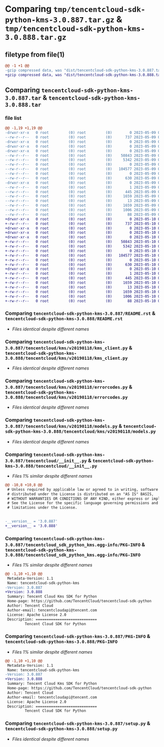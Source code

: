 # Comparing `tmp/tencentcloud-sdk-python-kms-3.0.887.tar.gz` & `tmp/tencentcloud-sdk-python-kms-3.0.888.tar.gz`

## filetype from file(1)

```diff
@@ -1 +1 @@
-gzip compressed data, was "dist/tencentcloud-sdk-python-kms-3.0.887.tar", last modified: Tue May  9 03:04:25 2023, max compression
+gzip compressed data, was "dist/tencentcloud-sdk-python-kms-3.0.888.tar", last modified: Wed May 10 02:18:44 2023, max compression
```

## Comparing `tencentcloud-sdk-python-kms-3.0.887.tar` & `tencentcloud-sdk-python-kms-3.0.888.tar`

### file list

```diff
@@ -1,19 +1,19 @@
-drwxr-xr-x   0 root         (0) root         (0)        0 2023-05-09 03:04:25.000000 tencentcloud-sdk-python-kms-3.0.887/
--rw-r--r--   0 root         (0) root         (0)      737 2023-05-09 03:04:25.000000 tencentcloud-sdk-python-kms-3.0.887/README.rst
-drwxr-xr-x   0 root         (0) root         (0)        0 2023-05-09 03:04:25.000000 tencentcloud-sdk-python-kms-3.0.887/tencentcloud/
-drwxr-xr-x   0 root         (0) root         (0)        0 2023-05-09 03:04:25.000000 tencentcloud-sdk-python-kms-3.0.887/tencentcloud/kms/
-drwxr-xr-x   0 root         (0) root         (0)        0 2023-05-09 03:04:25.000000 tencentcloud-sdk-python-kms-3.0.887/tencentcloud/kms/v20190118/
--rw-r--r--   0 root         (0) root         (0)    50843 2023-05-09 03:04:25.000000 tencentcloud-sdk-python-kms-3.0.887/tencentcloud/kms/v20190118/kms_client.py
--rw-r--r--   0 root         (0) root         (0)     5342 2023-05-09 03:04:25.000000 tencentcloud-sdk-python-kms-3.0.887/tencentcloud/kms/v20190118/errorcodes.py
--rw-r--r--   0 root         (0) root         (0)        0 2023-05-09 03:04:25.000000 tencentcloud-sdk-python-kms-3.0.887/tencentcloud/kms/v20190118/__init__.py
--rw-r--r--   0 root         (0) root         (0)   104577 2023-05-09 03:04:25.000000 tencentcloud-sdk-python-kms-3.0.887/tencentcloud/kms/v20190118/models.py
--rw-r--r--   0 root         (0) root         (0)        0 2023-05-09 03:04:25.000000 tencentcloud-sdk-python-kms-3.0.887/tencentcloud/kms/__init__.py
--rw-r--r--   0 root         (0) root         (0)      630 2023-05-09 03:04:25.000000 tencentcloud-sdk-python-kms-3.0.887/tencentcloud/__init__.py
-drwxr-xr-x   0 root         (0) root         (0)        0 2023-05-09 03:04:25.000000 tencentcloud-sdk-python-kms-3.0.887/tencentcloud_sdk_python_kms.egg-info/
--rw-r--r--   0 root         (0) root         (0)        1 2023-05-09 03:04:25.000000 tencentcloud-sdk-python-kms-3.0.887/tencentcloud_sdk_python_kms.egg-info/dependency_links.txt
--rw-r--r--   0 root         (0) root         (0)      445 2023-05-09 03:04:25.000000 tencentcloud-sdk-python-kms-3.0.887/tencentcloud_sdk_python_kms.egg-info/SOURCES.txt
--rw-r--r--   0 root         (0) root         (0)     1659 2023-05-09 03:04:25.000000 tencentcloud-sdk-python-kms-3.0.887/tencentcloud_sdk_python_kms.egg-info/PKG-INFO
--rw-r--r--   0 root         (0) root         (0)       13 2023-05-09 03:04:25.000000 tencentcloud-sdk-python-kms-3.0.887/tencentcloud_sdk_python_kms.egg-info/top_level.txt
--rw-r--r--   0 root         (0) root         (0)     1659 2023-05-09 03:04:25.000000 tencentcloud-sdk-python-kms-3.0.887/PKG-INFO
--rw-r--r--   0 root         (0) root         (0)     1006 2023-05-09 03:04:25.000000 tencentcloud-sdk-python-kms-3.0.887/setup.py
--rw-r--r--   0 root         (0) root         (0)       88 2023-05-09 03:04:25.000000 tencentcloud-sdk-python-kms-3.0.887/setup.cfg
+drwxr-xr-x   0 root         (0) root         (0)        0 2023-05-10 02:18:44.000000 tencentcloud-sdk-python-kms-3.0.888/
+-rw-r--r--   0 root         (0) root         (0)      737 2023-05-10 02:18:44.000000 tencentcloud-sdk-python-kms-3.0.888/README.rst
+drwxr-xr-x   0 root         (0) root         (0)        0 2023-05-10 02:18:44.000000 tencentcloud-sdk-python-kms-3.0.888/tencentcloud/
+drwxr-xr-x   0 root         (0) root         (0)        0 2023-05-10 02:18:44.000000 tencentcloud-sdk-python-kms-3.0.888/tencentcloud/kms/
+drwxr-xr-x   0 root         (0) root         (0)        0 2023-05-10 02:18:44.000000 tencentcloud-sdk-python-kms-3.0.888/tencentcloud/kms/v20190118/
+-rw-r--r--   0 root         (0) root         (0)    50843 2023-05-10 02:18:44.000000 tencentcloud-sdk-python-kms-3.0.888/tencentcloud/kms/v20190118/kms_client.py
+-rw-r--r--   0 root         (0) root         (0)     5342 2023-05-10 02:18:44.000000 tencentcloud-sdk-python-kms-3.0.888/tencentcloud/kms/v20190118/errorcodes.py
+-rw-r--r--   0 root         (0) root         (0)        0 2023-05-10 02:18:44.000000 tencentcloud-sdk-python-kms-3.0.888/tencentcloud/kms/v20190118/__init__.py
+-rw-r--r--   0 root         (0) root         (0)   104577 2023-05-10 02:18:44.000000 tencentcloud-sdk-python-kms-3.0.888/tencentcloud/kms/v20190118/models.py
+-rw-r--r--   0 root         (0) root         (0)        0 2023-05-10 02:18:44.000000 tencentcloud-sdk-python-kms-3.0.888/tencentcloud/kms/__init__.py
+-rw-r--r--   0 root         (0) root         (0)      630 2023-05-10 02:18:44.000000 tencentcloud-sdk-python-kms-3.0.888/tencentcloud/__init__.py
+drwxr-xr-x   0 root         (0) root         (0)        0 2023-05-10 02:18:44.000000 tencentcloud-sdk-python-kms-3.0.888/tencentcloud_sdk_python_kms.egg-info/
+-rw-r--r--   0 root         (0) root         (0)        1 2023-05-10 02:18:44.000000 tencentcloud-sdk-python-kms-3.0.888/tencentcloud_sdk_python_kms.egg-info/dependency_links.txt
+-rw-r--r--   0 root         (0) root         (0)      445 2023-05-10 02:18:44.000000 tencentcloud-sdk-python-kms-3.0.888/tencentcloud_sdk_python_kms.egg-info/SOURCES.txt
+-rw-r--r--   0 root         (0) root         (0)     1659 2023-05-10 02:18:44.000000 tencentcloud-sdk-python-kms-3.0.888/tencentcloud_sdk_python_kms.egg-info/PKG-INFO
+-rw-r--r--   0 root         (0) root         (0)       13 2023-05-10 02:18:44.000000 tencentcloud-sdk-python-kms-3.0.888/tencentcloud_sdk_python_kms.egg-info/top_level.txt
+-rw-r--r--   0 root         (0) root         (0)     1659 2023-05-10 02:18:44.000000 tencentcloud-sdk-python-kms-3.0.888/PKG-INFO
+-rw-r--r--   0 root         (0) root         (0)     1006 2023-05-10 02:18:44.000000 tencentcloud-sdk-python-kms-3.0.888/setup.py
+-rw-r--r--   0 root         (0) root         (0)       88 2023-05-10 02:18:44.000000 tencentcloud-sdk-python-kms-3.0.888/setup.cfg
```

### Comparing `tencentcloud-sdk-python-kms-3.0.887/README.rst` & `tencentcloud-sdk-python-kms-3.0.888/README.rst`

 * *Files identical despite different names*

### Comparing `tencentcloud-sdk-python-kms-3.0.887/tencentcloud/kms/v20190118/kms_client.py` & `tencentcloud-sdk-python-kms-3.0.888/tencentcloud/kms/v20190118/kms_client.py`

 * *Files identical despite different names*

### Comparing `tencentcloud-sdk-python-kms-3.0.887/tencentcloud/kms/v20190118/errorcodes.py` & `tencentcloud-sdk-python-kms-3.0.888/tencentcloud/kms/v20190118/errorcodes.py`

 * *Files identical despite different names*

### Comparing `tencentcloud-sdk-python-kms-3.0.887/tencentcloud/kms/v20190118/models.py` & `tencentcloud-sdk-python-kms-3.0.888/tencentcloud/kms/v20190118/models.py`

 * *Files identical despite different names*

### Comparing `tencentcloud-sdk-python-kms-3.0.887/tencentcloud/__init__.py` & `tencentcloud-sdk-python-kms-3.0.888/tencentcloud/__init__.py`

 * *Files 1% similar despite different names*

```diff
@@ -10,8 +10,8 @@
 # Unless required by applicable law or agreed to in writing, software
 # distributed under the License is distributed on an "AS IS" BASIS,
 # WITHOUT WARRANTIES OR CONDITIONS OF ANY KIND, either express or implied.
 # See the License for the specific language governing permissions and
 # limitations under the License.
 
 
-__version__ = '3.0.887'
+__version__ = '3.0.888'
```

### Comparing `tencentcloud-sdk-python-kms-3.0.887/tencentcloud_sdk_python_kms.egg-info/PKG-INFO` & `tencentcloud-sdk-python-kms-3.0.888/tencentcloud_sdk_python_kms.egg-info/PKG-INFO`

 * *Files 1% similar despite different names*

```diff
@@ -1,10 +1,10 @@
 Metadata-Version: 1.1
 Name: tencentcloud-sdk-python-kms
-Version: 3.0.887
+Version: 3.0.888
 Summary: Tencent Cloud Kms SDK for Python
 Home-page: https://github.com/TencentCloud/tencentcloud-sdk-python
 Author: Tencent Cloud
 Author-email: tencentcloudapi@tencent.com
 License: Apache License 2.0
 Description: ============================
         Tencent Cloud SDK for Python
```

### Comparing `tencentcloud-sdk-python-kms-3.0.887/PKG-INFO` & `tencentcloud-sdk-python-kms-3.0.888/PKG-INFO`

 * *Files 1% similar despite different names*

```diff
@@ -1,10 +1,10 @@
 Metadata-Version: 1.1
 Name: tencentcloud-sdk-python-kms
-Version: 3.0.887
+Version: 3.0.888
 Summary: Tencent Cloud Kms SDK for Python
 Home-page: https://github.com/TencentCloud/tencentcloud-sdk-python
 Author: Tencent Cloud
 Author-email: tencentcloudapi@tencent.com
 License: Apache License 2.0
 Description: ============================
         Tencent Cloud SDK for Python
```

### Comparing `tencentcloud-sdk-python-kms-3.0.887/setup.py` & `tencentcloud-sdk-python-kms-3.0.888/setup.py`

 * *Files identical despite different names*

